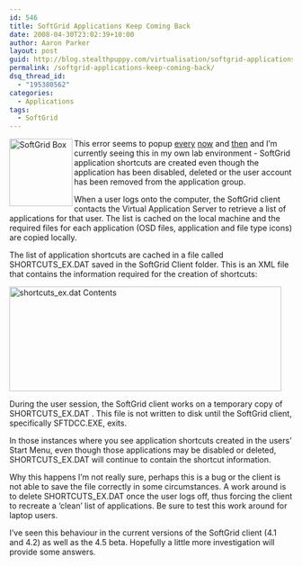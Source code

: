 ```yaml
---
id: 546
title: SoftGrid Applications Keep Coming Back
date: 2008-04-30T23:02:39+10:00
author: Aaron Parker
layout: post
guid: http://blog.stealthpuppy.com/virtualisation/softgrid-applications-keep-coming-back
permalink: /softgrid-applications-keep-coming-back/
dsq_thread_id:
  - "195380562"
categories:
  - Applications
tags:
  - SoftGrid
---
```

<img border="0" alt="SoftGrid Box" align="left" src="http://stealthpuppy.com/wp-content/uploads/2008/04/softgridbox.png" width="112" height="120" />This error seems to popup [every](http://www.softgridguru.com/viewtopic.php?t=2493&highlight=shortcutsex+dat) [now](http://www.softgridguru.com/viewtopic.php?t=2184&highlight=icons) and [then](http://www.softgridguru.com/viewtopic.php?t=2323) and I&#8217;m currently seeing this in my own lab environment - SoftGrid application shortcuts are created even though the application has been disabled, deleted or the user account has been removed from the application group.

When a user logs onto the computer, the SoftGrid client contacts the Virtual Application Server to retrieve a list of applications for that user. The list is cached on the local machine and the required files for each application (OSD files, application and file type icons) are copied locally.

The list of application shortcuts are cached in a file called SHORTCUTS_EX.DAT saved in the SoftGrid Client folder. This is an XML file that contains the information required for the creation of shortcuts:

<img border="0" alt="shortcuts_ex.dat Contents" src="http://stealthpuppy.com/wp-content/uploads/2008/04/shortcuts-exdatfilecontents.png" width="484" height="186" /> 

During the user session, the SoftGrid client works on a temporary copy of SHORTCUTS_EX.DAT . This file is not written to disk until the SoftGrid client, specifically SFTDCC.EXE, exits.

In those instances where you see application shortcuts created in the users&#8217; Start Menu, even though those applications may be disabled or deleted, SHORTCUTS_EX.DAT will continue to contain the shortcut information. 

Why this happens I&#8217;m not really sure, perhaps this is a bug or the client is not able to save the file correctly in some circumstances. A work around is to delete SHORTCUTS_EX.DAT once the user logs off, thus forcing the client to recreate a &#8216;clean&#8217; list of applications. Be sure to test this work around for laptop users.

I&#8217;ve seen this behaviour in the current versions of the SoftGrid client (4.1 and 4.2) as well as the 4.5 beta. Hopefully a little more investigation will provide some answers.